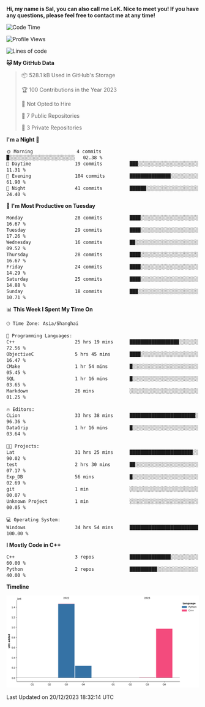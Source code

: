 **Hi, my name is Sal, you can also call me LeK. Nice to meet you! If you have any questions, please feel free to contact me at any time!**

<!--START_SECTION:waka-->
![Code Time](http://img.shields.io/badge/Code%20Time-121%20hrs%2015%20mins-blue)

![Profile Views](http://img.shields.io/badge/Profile%20Views-15-blue)

![Lines of code](https://img.shields.io/badge/From%20Hello%20World%20I%27ve%20Written-2.7%20million%20lines%20of%20code-blue)

**🐱 My GitHub Data** 

> 📦 528.1 kB Used in GitHub's Storage 
 > 
> 🏆 100 Contributions in the Year 2023
 > 
> 🚫 Not Opted to Hire
 > 
> 📜 7 Public Repositories 
 > 
> 🔑 3 Private Repositories 
 > 
**I'm a Night 🦉** 

```text
🌞 Morning                4 commits           █░░░░░░░░░░░░░░░░░░░░░░░░   02.38 % 
🌆 Daytime                19 commits          ███░░░░░░░░░░░░░░░░░░░░░░   11.31 % 
🌃 Evening                104 commits         ███████████████░░░░░░░░░░   61.90 % 
🌙 Night                  41 commits          ██████░░░░░░░░░░░░░░░░░░░   24.40 % 
```
📅 **I'm Most Productive on Tuesday** 

```text
Monday                   28 commits          ████░░░░░░░░░░░░░░░░░░░░░   16.67 % 
Tuesday                  29 commits          ████░░░░░░░░░░░░░░░░░░░░░   17.26 % 
Wednesday                16 commits          ██░░░░░░░░░░░░░░░░░░░░░░░   09.52 % 
Thursday                 28 commits          ████░░░░░░░░░░░░░░░░░░░░░   16.67 % 
Friday                   24 commits          ████░░░░░░░░░░░░░░░░░░░░░   14.29 % 
Saturday                 25 commits          ████░░░░░░░░░░░░░░░░░░░░░   14.88 % 
Sunday                   18 commits          ███░░░░░░░░░░░░░░░░░░░░░░   10.71 % 
```


📊 **This Week I Spent My Time On** 

```text
🕑︎ Time Zone: Asia/Shanghai

💬 Programming Languages: 
C++                      25 hrs 19 mins      ██████████████████░░░░░░░   72.56 % 
ObjectiveC               5 hrs 45 mins       ████░░░░░░░░░░░░░░░░░░░░░   16.47 % 
CMake                    1 hr 54 mins        █░░░░░░░░░░░░░░░░░░░░░░░░   05.45 % 
SQL                      1 hr 16 mins        █░░░░░░░░░░░░░░░░░░░░░░░░   03.65 % 
Markdown                 26 mins             ░░░░░░░░░░░░░░░░░░░░░░░░░   01.25 % 

🔥 Editors: 
CLion                    33 hrs 38 mins      ████████████████████████░   96.36 % 
DataGrip                 1 hr 16 mins        █░░░░░░░░░░░░░░░░░░░░░░░░   03.64 % 

🐱‍💻 Projects: 
Lat                      31 hrs 25 mins      ███████████████████████░░   90.02 % 
test                     2 hrs 30 mins       ██░░░░░░░░░░░░░░░░░░░░░░░   07.17 % 
Exp_DB                   56 mins             █░░░░░░░░░░░░░░░░░░░░░░░░   02.69 % 
git                      1 min               ░░░░░░░░░░░░░░░░░░░░░░░░░   00.07 % 
Unknown Project          1 min               ░░░░░░░░░░░░░░░░░░░░░░░░░   00.05 % 

💻 Operating System: 
Windows                  34 hrs 54 mins      █████████████████████████   100.00 % 
```

**I Mostly Code in C++** 

```text
C++                      3 repos             ███████████████░░░░░░░░░░   60.00 % 
Python                   2 repos             ██████████░░░░░░░░░░░░░░░   40.00 % 
```



**Timeline**

![Lines of Code chart](https://raw.githubusercontent.com/LeKZzzz/LeKZzzz/master/assets/bar_graph.png)


 Last Updated on 20/12/2023 18:32:14 UTC
<!--END_SECTION:waka-->
